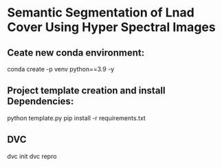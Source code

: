 # Semantic Segmentation of Lnad Cover Using Hyper Spectral Images


## Ceate new conda environment:
conda create -p venv python==3.9 -y

## Project template creation and install Dependencies:
python template.py 
pip install -r requirements.txt



## DVC
dvc init
dvc repro